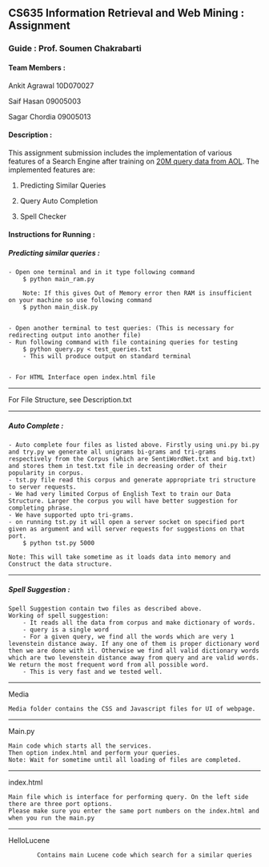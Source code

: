 ## CS635 Information Retrieval and Web Mining : Assignment
### Guide : Prof. Soumen Chakrabarti

#### Team Members :
Ankit Agrawal
10D070027

Saif Hasan
09005003

Sagar Chordia
09005013

#### Description :
This assignment submission includes the implementation of various features of a Search Engine after training on [20M query data from AOL](https://github.com/ankit-maverick/InformationRetrievalassignment/blob/master/DataDescription.txt). The implemented features are:

1) Predicting Similar Queries  

2) Query Auto Completion  

3) Spell Checker

#### Instructions for Running :

##### Predicting similar queries :

	- Open one terminal and in it type following command
		$ python main_ram.py
		
		Note: If this gives Out of Memory error then RAM is insufficient on your machine so use following command
		$ python main_disk.py
		

	- Open another terminal to test queries: (This is necessary for redirecting output into another file)
	- Run following command with file containing queries for testing
		$ python query.py < test_queries.txt
		- This will produce output on standard terminal


	- For HTML Interface open index.html file

***************
For File Structure, see Description.txt

**************
##### Auto Complete :

	- Auto complete four files as listed above. Firstly using uni.py bi.py and try.py we generate all unigrams bi-grams and tri-grams	respectively from the Corpus (which are SentiWordNet.txt and big.txt) and stores them in test.txt file in decreasing order of their popularity in corpus.
	- tst.py file read this corpus and generate appropriate tri structure to server requests.
	- We had very limited Corpus of English Text to train our Data Structure. Larger the corpus you will have better suggestion for completing phrase.
	- We have supported upto tri-grams.
	- on running tst.py it will open a server socket on specified port given as argument and will server requests for suggestions on that port.
		$ python tst.py 5000

	Note: This will take sometime as it loads data into memory and Construct the data structure.


****************
##### Spell Suggestion :

	Spell Suggestion contain two files as described above.
	Working of spell suggestion:
		- It reads all the data from corpus and make dictionary of words.
		- query is a single word
		- For a given query, we find all the words which are very 1 levenstein distance away. If any one of them is proper dictionary word then we are done with it. Otherwise we find all valid dictionary words which are two levenstein distance away from query and are valid words. We return the most frequent word from all possible word.
		- This is very fast and we tested well.

****************
Media

	Media folder contains the CSS and Javascript files for UI of webpage.


***************
Main.py

	Main code which starts all the services.
	Then option index.html and perform your queries.
	Note: Wait for sometime until all loading of files are completed.


****************
index.html

	Main file which is interface for performing query. On the left side there are three port options.
	Please make sure you enter the same port numbers on the index.html and when you run the main.py


****************
HelloLucene

			Contains main Lucene code which search for a similar queries
